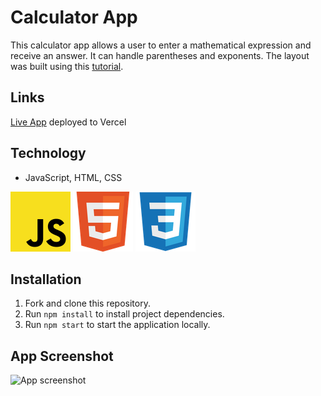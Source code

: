 # Calculator App

This calculator app allows a user to enter a mathematical expression and receive an answer. It can handle parentheses and exponents. The layout was built using this [tutorial](https://www.sitepoint.com/react-tutorial-build-calculator-app/).

## Links
[Live App](https://calculator-app-sigma-five.vercel.app/) deployed to Vercel  

## Technology
- JavaScript, HTML, CSS  
  
![JS icon](images/javascript.png)
![HTML icon](images/html.png)
![CSS icon](images/css.png)  
  
## Installation
1. Fork and clone this repository.
2. Run `npm install` to install project dependencies.
3. Run `npm start` to start the application locally.

## App Screenshot
![App screenshot](images/caesar-screenshot.png) 
